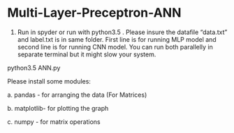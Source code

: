# Multi-Layer-Preceptron-ANN

1. Run in spyder or run with python3.5 . Please insure the datafile “data.txt”
and label.txt is in same folder. First line is for running MLP model and
second line is for running CNN model. You can run both parallelly in
separate terminal but it might slow your system.

python3.5 ANN.py

Please install some modules:

a. pandas - for arranging the data (For Matrices)

b. matplotlib- for plotting the graph

c. numpy - for matrix operations 

